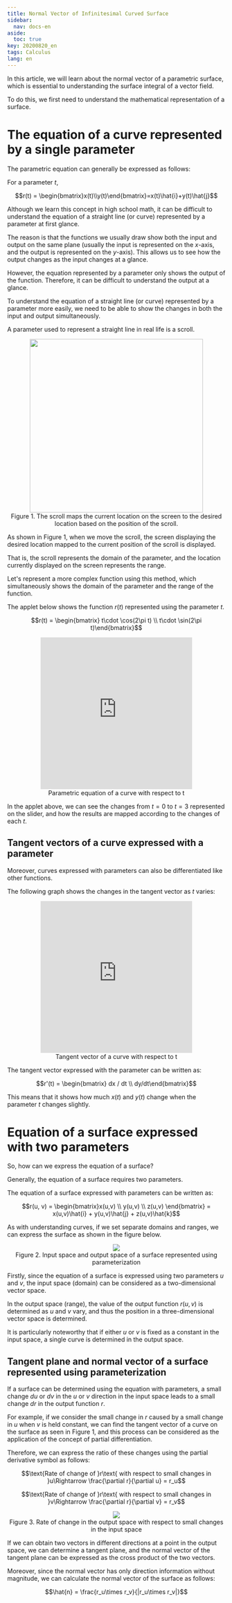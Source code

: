 ```yaml
---
title: Normal Vector of Infinitesimal Curved Surface
sidebar:
  nav: docs-en
aside:
  toc: true
key: 20200820_en
tags: Calculus
lang: en
---
```


In this article, we will learn about the normal vector of a parametric surface, which is essential to understanding the surface integral of a vector field.

To do this, we first need to understand the mathematical representation of a surface.

# The equation of a curve represented by a single parameter

The parametric equation can generally be expressed as follows:

For a parameter $t$,

$$r(t) = \begin{bmatrix}x(t)\\y(t)\end{bmatrix}=x(t)\hat{i}+y(t)\hat{j}$$

Although we learn this concept in high school math, it can be difficult to understand the equation of a straight line (or curve) represented by a parameter at first glance.

The reason is that the functions we usually draw show both the input and output on the same plane (usually the input is represented on the $x$-axis, and the output is represented on the $y$-axis). This allows us to see how the output changes as the input changes at a glance.

However, the equation represented by a parameter only shows the output of the function. Therefore, it can be difficult to understand the output at a glance.

To understand the equation of a straight line (or curve) represented by a parameter more easily, we need to be able to show the changes in both the input and output simultaneously.

A parameter used to represent a straight line in real life is a scroll.

<p align="center">
  <img width = "400" src="https://raw.githubusercontent.com/angeloyeo/angeloyeo.github.io/master/pics/2020-08-20-normal_vector/pic1_en.gif">
  <br>
  Figure 1. The scroll maps the current location on the screen to the desired location based on the position of the scroll.
</p>

As shown in Figure 1, when we move the scroll, the screen displaying the desired location mapped to the current position of the scroll is displayed.

That is, the scroll represents the domain of the parameter, and the location currently displayed on the screen represents the range.

Let's represent a more complex function using this method, which simultaneously shows the domain of the parameter and the range of the function.

The applet below shows the function $r(t)$ represented using the parameter $t$.

$$r(t) = \begin{bmatrix} t\cdot \cos(2\pi t) \\ t\cdot \sin(2\pi t)\end{bmatrix}$$

<center>
  <iframe width = "350" height = "350" frameborder = "0" src="https://angeloyeo.github.io/p5/2020-08-20-normal_vector/parametric_curve/"></iframe>
  <br>
  Parametric equation of a curve with respect to t
</center>

In the applet above, we can see the changes from $t=0$ to $t=3$ represented on the slider, and how the results are mapped according to the changes of each $t$. 

## Tangent vectors of a curve expressed with a parameter

Moreover, curves expressed with parameters can also be differentiated like other functions.

The following graph shows the changes in the tangent vector as $t$ varies:

<center>
  <iframe width = "350" height = "350" frameborder = "0" src="https://angeloyeo.github.io/p5/2020-08-20-normal_vector/parametric_curve_and_its_derivative/"></iframe>
  <br>
  Tangent vector of a curve with respect to t
</center>

The tangent vector expressed with the parameter can be written as:

$$r'(t) = \begin{bmatrix} dx / dt \\ dy/dt\end{bmatrix}$$

This means that it shows how much $x(t)$ and $y(t)$ change when the parameter $t$ changes slightly.


# Equation of a surface expressed with two parameters

So, how can we express the equation of a surface?

Generally, the equation of a surface requires two parameters.

The equation of a surface expressed with parameters can be written as:

$$r(u, v) = \begin{bmatrix}x(u,v) \\ y(u,v) \\ z(u,v) \end{bmatrix} = x(u,v)\hat{i} + y(u,v)\hat{j} + z(u,v)\hat{k}$$

As with understanding curves, if we set separate domains and ranges, we can express the surface as shown in the figure below.

<p align = "center">
  <img src = "https://raw.githubusercontent.com/angeloyeo/angeloyeo.github.io/master/pics/2020-08-20-normal_vector/pic2_en.png">
  <br>
  Figure 2. Input space and output space of a surface represented using parameterization
</p>

Firstly, since the equation of a surface is expressed using two parameters $u$ and $v$, the input space (domain) can be considered as a two-dimensional vector space.

In the output space (range), the value of the output function $r(u, v)$ is determined as $u$ and $v$ vary, and thus the position in a three-dimensional vector space is determined.

It is particularly noteworthy that if either $u$ or $v$ is fixed as a constant in the input space, a single curve is determined in the output space.

## Tangent plane and normal vector of a surface represented using parameterization

If a surface can be determined using the equation with parameters, a small change $du$ or $dv$ in the $u$ or $v$ direction in the input space leads to a small change $dr$ in the output function $r$.

For example, if we consider the small change in $r$ caused by a small change in $u$ when $v$ is held constant, we can find the tangent vector of a curve on the surface as seen in Figure 1, and this process can be considered as the application of the concept of partial differentiation.

Therefore, we can express the ratio of these changes using the partial derivative symbol as follows:

$$\text{Rate of change of }r\text{ with respect to small changes in }u\Rightarrow \frac{\partial r}{\partial u} = r_u$$

$$\text{Rate of change of }r\text{ with respect to small changes in }v\Rightarrow \frac{\partial r}{\partial v} = r_v$$

<p align = "center">
  <img src = "https://raw.githubusercontent.com/angeloyeo/angeloyeo.github.io/master/pics/2020-08-20-normal_vector/pic3_en.png">
  <br>
  Figure 3. Rate of change in the output space with respect to small changes in the input space
</p>

If we can obtain two vectors in different directions at a point in the output space, we can determine a tangent plane, and the normal vector of the tangent plane can be expressed as the cross product of the two vectors. 

Moreover, since the normal vector has only direction information without magnitude, we can calculate the normal vector of the surface as follows:

$$\hat{n} = \frac{r_u\times r_v}{|r_u\times r_v|}$$